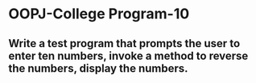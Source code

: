 # OOPJ-College Program-10

## Write a test program that prompts the user to enter ten numbers, invoke a method to reverse the numbers, display the numbers.


```JAVA

```

```

```
